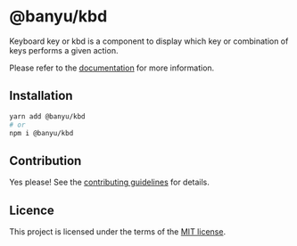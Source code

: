 # @banyu/kbd

Keyboard key or kbd is a component to display which key or combination of keys performs a given action.

Please refer to the [documentation](https://localhost:3000/docs/components/kbd) for more information.

## Installation

```sh
yarn add @banyu/kbd
# or
npm i @banyu/kbd
```

## Contribution

Yes please! See the
[contributing guidelines](https://github.com/Atnic/banyu/blob/master/CONTRIBUTING.md)
for details.

## Licence

This project is licensed under the terms of the
[MIT license](https://github.com/Atnic/banyu/blob/master/LICENSE).

